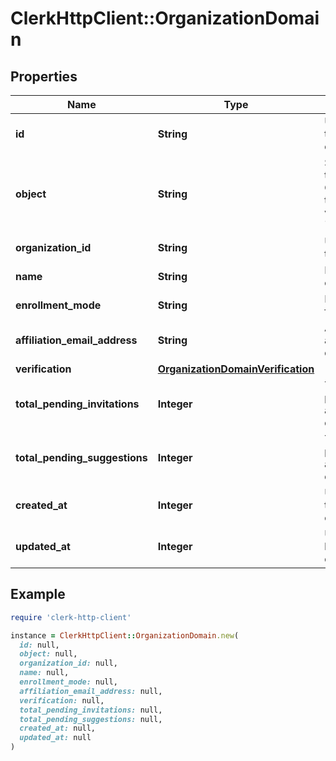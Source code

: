 # ClerkHttpClient::OrganizationDomain

## Properties

| Name | Type | Description | Notes |
| ---- | ---- | ----------- | ----- |
| **id** | **String** | Unique identifier for the organization domain | [optional] |
| **object** | **String** | String representing the object&#39;s type. Objects of the same type share the same value. Always &#x60;organization_domain&#x60;  | [optional] |
| **organization_id** | **String** | Unique identifier for the organization | [optional] |
| **name** | **String** | Name of the organization domain | [optional] |
| **enrollment_mode** | **String** | Mode of enrollment for the domain | [optional] |
| **affiliation_email_address** | **String** | Affiliation email address for the domain, if available. | [optional] |
| **verification** | [**OrganizationDomainVerification**](OrganizationDomainVerification.md) |  | [optional] |
| **total_pending_invitations** | **Integer** | Total number of pending invitations associated with this domain | [optional] |
| **total_pending_suggestions** | **Integer** | Total number of pending suggestions associated with this domain | [optional] |
| **created_at** | **Integer** | Unix timestamp when the domain was created | [optional] |
| **updated_at** | **Integer** | Unix timestamp of the last update to the domain | [optional] |

## Example

```ruby
require 'clerk-http-client'

instance = ClerkHttpClient::OrganizationDomain.new(
  id: null,
  object: null,
  organization_id: null,
  name: null,
  enrollment_mode: null,
  affiliation_email_address: null,
  verification: null,
  total_pending_invitations: null,
  total_pending_suggestions: null,
  created_at: null,
  updated_at: null
)
```

